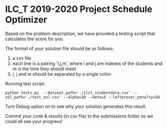 # ILC_T 2019-2020 Project Schedule Optimizer

Based on the problem description, we have provided a testing script that calculates the score for you.

The format of your solution file should be as follows:

1) a csv file
2) each line is a pairing 'i,j,m', where i and j are indexes of the students and m is the time they should meet
3) i, j and m should be separated by a single colon

Running test script:
```
python tests.py  --dataset_path='./ilct_studentdata.csv' --sol_path='./test_sol.csv' --alpha=20 --beta=5 --lefterover_penalty=50
```

Turn Debug option on to see why your solution generates this result.

Commit your code & results (in csv file) to the submissions folder so we could all see your progress!
